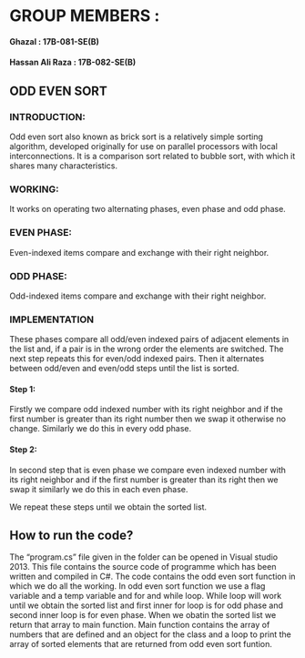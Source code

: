 # GROUP MEMBERS :

  #### Ghazal		  	            : 17B-081-SE(B)	
#### Hassan Ali Raza	    :	17B-082-SE(B)


## ODD EVEN SORT
### INTRODUCTION:
Odd even sort also known as brick sort is a relatively simple sorting algorithm, developed originally for use on parallel processors with local interconnections. It is a comparison sort related to bubble sort, with which it shares many characteristics.
### WORKING:
It works on operating two alternating phases, even phase and odd phase.
### EVEN PHASE:
Even-indexed items compare and exchange with their right neighbor.
### ODD PHASE:
Odd-indexed items compare and exchange with their right neighbor.
### IMPLEMENTATION
These phases compare all odd/even indexed pairs of adjacent elements in the list and, if a pair is in the wrong order the elements are switched. The next step repeats this for even/odd indexed pairs. Then it alternates between odd/even and even/odd steps until the list is sorted.
#### Step 1:
Firstly we compare odd indexed number with its right neighbor and if the first number is greater than its right number then we swap it otherwise no change. Similarly we do this in every odd phase.

 
#### Step 2:
In second step that is even phase we compare even indexed number with its right neighbor and if the first number is greater than its right then we swap it similarly we do this in each even phase.
 
We repeat these steps until we obtain the sorted list.
 
## How to run the code?
The “program.cs” file given in the folder can be opened in Visual studio 2013. This file contains the source code of programme which has been written and compiled in C#.
The code contains the odd even sort function in which we do all the working. In odd even sort function we use a flag variable and a temp variable and for and while loop. While loop will work until we obtain the sorted list and first inner for loop is for odd phase and second inner loop is for even phase. When we obatin the sorted list we return that array to main function. Main function contains the array of numbers that are defined and an object for the class and a loop to print the array of sorted elements that are returned from odd even sort  funtion.

